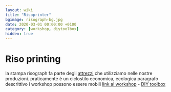 ```yaml
---
layout: wiki
title: "Risoprinter"
bgimage: risograph-bg.jpg
date: 2020-03-01 00:00:00 +0100
category: [workshop, diytoolbox]
hidden: true
---
```


# Riso printing

la stampa risograph fa parte degli [attrezzi](/diytoolbox) che utilizziamo nelle nostre produzioni. praticamente è un ciclostilo 
economica, ecologica
paragrafo descrittivo i workshop possono essere mobili [link ai workshop](/workshop) - [DIY toolbox](/diytoolbox)
